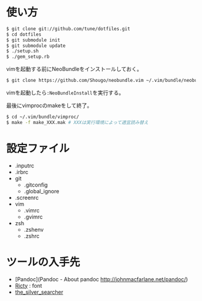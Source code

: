# 使い方
```bash
$ git clone git://github.com/tune/dotfiles.git
$ cd dotfiles
$ git submodule init
$ git submodule update
$ ./setup.sh
$ ./gem_setup.rb
```

vimを起動する前にNeoBundleをインストールしておく。
```bash
$ git clone https://github.com/Shougo/neobundle.vim ~/.vim/bundle/neobundle.vim
```
vimを起動したら`:NeoBundleInstall`を実行する。

最後にvimprocのmakeをして終了。
```bash
$ cd ~/.vim/bundle/vimproc/
$ make -f make_XXX.mak # XXXは実行環境によって適宜読み替え
```


# 設定ファイル

* .inputrc
* .irbrc
* git
    * .gitconfig
    * .global_ignore
* .screenrc
* vim
    * .vimrc
    * .gvimrc
* zsh
    * .zshenv
    * .zshrc

# ツールの入手先

* [Pandoc](Pandoc - About pandoc http://johnmacfarlane.net/pandoc/)
* [Ricty](https://github.com/yascentur/Ricty) : font
* [the_silver_searcher](https://github.com/ggreer/the_silver_searcher)

